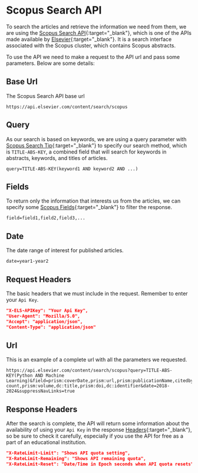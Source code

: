 
# Scopus Search API

To search the articles and retrieve the information we need from them, we are using the [Scopus Search API](https://dev.elsevier.com/documentation/SCOPUSSearchAPI.wadl){:target="_blank"}, which is one of the APIs made available by [Elsevier](https://www.elsevier.com/){:target="_blank"}. It is a search interface associated with the Scopus cluster, which contains Scopus abstracts.

To use the API we need to make a request to the API url and pass some parameters. Below are some details:

## Base Url

The Scopus Search API base url

```text
https://api.elsevier.com/content/search/scopus
```

## Query

As our search is based on keywords, we are using a query parameter with [Scopus Search Tip](https://dev.elsevier.com/sc_search_tips.html){:target="_blank"} to specify our search method, which is `TITLE-ABS-KEY`, a combined field that will search for keywords in abstracts, keywords, and titles of articles.

```text
query=TITLE-ABS-KEY(keyword1 AND keyword2 AND ...)
```

## Fields

To return only the information that interests us from the articles, we can specify some [Scopus Fields](https://dev.elsevier.com/sc_search_views.html){:target="_blank"} to filter the response.

```text
field=field1,field2,field3,...
```

## Date

The date range of interest for published articles.

```text
date=year1-year2
```

## Request Headers

The basic headers that we must include in the request. Remember to enter your `Api Key`.

```json
"X-ELS-APIKey": "Your Api Key",
"User-Agent": "Mozilla/5.0",
"Accept": "application/json",
"Content-Type": "application/json"
```

## Url

This is an example of a complete url with all the parameters we requested.

```text
https://api.elsevier.com/content/search/scopus?query=TITLE-ABS-KEY(Python AND Machine Learning)&field=prism:coverDate,prism:url,prism:publicationName,citedby-count,prism:volume,dc:title,prism:doi,dc:identifier&date=2018-2024&suppressNavLinks=true
```

## Response Headers

After the search is complete, the API will return some information about the availability of using your `Api Key` in the response [Headers](https://dev.elsevier.com/api_key_settings.html){:target="_blank"}, so be sure to check it carefully, especially if you use the API for free as a part of an educational institution.

```json
"X-RateLimit-Limit": "Shows API quota setting",
"X-RateLimit-Remaining": "Shows API remaining quota",
"X-RateLimit-Reset": "Date/Time in Epoch seconds when API quota resets"
```
